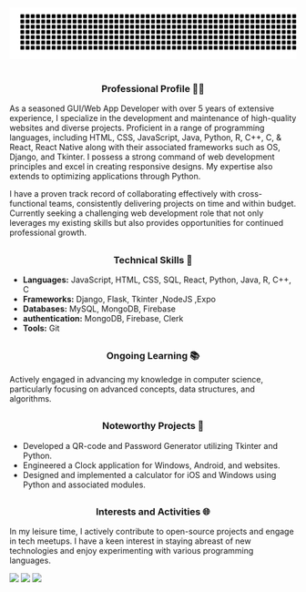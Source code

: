 ![gitartwork](gitartwork.svg)

# <h3 align="center"> Professional Profile 👨‍💻 </h3>

As a seasoned GUI/Web App Developer with over 5 years of extensive experience, I specialize in the development and maintenance of high-quality websites and diverse projects. Proficient in a range of programming languages, including HTML, CSS, JavaScript, Java, Python, R, C++, C, & React, React Native along with their associated frameworks such as OS, Django, and Tkinter. I possess a strong command of web development principles and excel in creating responsive designs. My expertise also extends to optimizing applications through Python.

I have a proven track record of collaborating effectively with cross-functional teams, consistently delivering projects on time and within budget. Currently seeking a challenging web development role that not only leverages my existing skills but also provides opportunities for continued professional growth.

## <h3 align="center"> Technical Skills 🚀 </h3>

- **Languages:** JavaScript, HTML, CSS, SQL, React, Python, Java, R, C++, C
- **Frameworks:** Django, Flask, Tkinter ,NodeJS ,Expo
- **Databases:** MySQL, MongoDB, Firebase
- **authentication:** MongoDB, Firebase, Clerk
- **Tools:** Git 

## <h3 align="center"> Ongoing Learning 📚 </h3>

Actively engaged in advancing my knowledge in computer science, particularly focusing on advanced concepts, data structures, and algorithms.

## <h3 align="center"> Noteworthy Projects 🌟 </h3>

- Developed a QR-code and Password Generator utilizing Tkinter and Python.
- Engineered a Clock application for Windows, Android, and websites.
- Designed and implemented a calculator for iOS and Windows using Python and associated modules.

## <h3 align="center"> Interests and Activities 🌐 </h3>

In my leisure time, I actively contribute to open-source projects and engage in tech meetups. I have a keen interest in staying abreast of new technologies and enjoy experimenting with various programming languages.


  
  
  <img src="https://github-readme-streak-stats.herokuapp.com?user=MasterBhuvnesh&theme=tokyonight&hide_border=true" height="193px"/>

  <img src="https://github-readme-activity-graph.vercel.app/graph/?username=MasterBhuvnesh&theme=tokyo-night&hide_border=true&area=true">

  <img src="https://komarev.com/ghpvc/?username=MasterBhuvnesh&style=flat-square">
  
